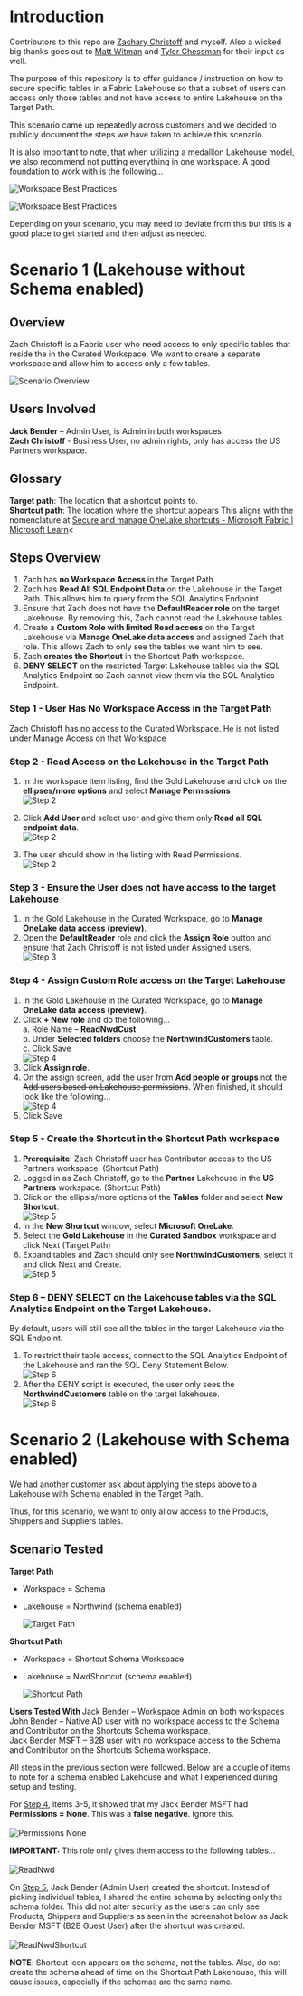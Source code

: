 # Introduction

Contributors to this repo are [Zachary Christoff](https://www.linkedin.com/in/zach-christoff-485b7466/) and myself.  Also a wicked big thanks goes out to [Matt Witman](https://www.linkedin.com/in/matt-witman-2280b337/) and [Tyler Chessman](https://www.linkedin.com/in/tyler-chessman/) for their input as well.

The purpose of this repository is to offer guidance / instruction on how to secure specific tables in a Fabric Lakehouse so that a subset of users can access only those tables and not have access to entire Lakehouse on the Target Path.

This scenario came up repeatedly across customers and we decided to publicly document the steps we have taken to achieve this scenario.

It is also important to note, that when utilizing a medallion Lakehouse model, we also recommend not putting everything in one workspace.  A good foundation to work with is the following...

![Workspace Best Practices](./img/wrkspcbest1.png)

![Workspace Best Practices](./img/wrkspcbest2.png)

Depending on your scenario, you may need to deviate from this but this is a good place to get started and then adjust as needed.

# Scenario 1 (Lakehouse without Schema enabled)
## Overview
Zach Christoff is a Fabric user who need access to only specific tables that reside the in the Curated Workspace.  We want to create a separate workspace and allow him to access only a few tables.

![Scenario Overview](./img/scenariooverview.png)

## Users Involved 
<B>Jack Bender</B> – Admin User, is Admin in both workspaces<br>
<B>Zach Christoff</B> - Business User, no admin rights, only has access the US Partners workspace.

## Glossary
<B>Target path</B>: The location that a shortcut points to.<BR>
<B>Shortcut path</B>: The location where the shortcut appears
This aligns with the nomenclature at [Secure and manage OneLake shortcuts - Microsoft Fabric | Microsoft Learn](https://learn.microsoft.com/en-us/fabric/onelake/onelake-shortcut-security)<

## Steps Overview
1. Zach has <b>no Workspace Access </b>in the Target Path
2. Zach has <b>Read All SQL Endpoint Data</b> on the Lakehouse in the Target Path.  This allows him to query from the SQL Analytics Endpoint.
3. Ensure that Zach does not have the <b>DefaultReader role</b> on the target Lakehouse.  By removing this, Zach cannot read the Lakehouse tables.
4. Create a <b>Custom Role with limited Read access</b> on the Target Lakehouse via <b>Manage OneLake data access</b> and assigned Zach that role.  This allows Zach to only see the tables we want him to see.
5. Zach <b>creates the Shortcut</b> in the Shortcut Path workspace.  
6. <b>DENY SELECT</b> on the restricted Target Lakehouse tables via the SQL Analytics Endpoint so Zach cannot view them via the SQL Analytics Endpoint.   

### Step 1 - User Has No Workspace Access in the Target Path
Zach Christoff has no access to the Curated Workspace.  He is not listed under Manage Access on that Workspace

### Step 2 - Read Access on the Lakehouse in the Target Path

1. In the workspace item listing, find the Gold Lakehouse and click on the <b>ellipses/more options</b> and select <b>Manage Permissions</b><BR>
![Step 2](./img/step2.png)

2. Click <b>Add User</b> and select user and give them only <b>Read all SQL endpoint data</b>.<BR>
![Step 2](./img/step2b.png)

3. The user should show in the listing with Read Permissions.<BR>
![Step 2](./img/step2c.png)


### Step 3 - Ensure the User does not have access to the target Lakehouse

1. In the Gold Lakehouse in the Curated Workspace, go to <b>Manage OneLake data access (preview)</b>.
2. Open the <b>DefaultReader</b> role and click the <b>Assign Role</b> button and ensure that Zach Christoff is not listed under Assigned users.<BR>
![Step 3](./img/step3.png)

### Step 4 - Assign Custom Role access on the Target Lakehouse

1. In the Gold Lakehouse in the Curated Workspace, go to <b>Manage OneLake data access (preview)</b>.
2. Click <b>+ New role</b> and do the following…<br>
   a. Role Name – <b>ReadNwdCust</b> <br>
   b. Under <b>Selected folders</b> choose the <b>NorthwindCustomers</b> table.<br>
   c. Click Save<br>
   ![Step 4](./img/step4.png)
3. Click <b>Assign role</b>.
4. On the assign screen, add the user from <b>Add people or groups</b> not the ~~Add users based on Lakehouse permissions~~.  When finished, it should look like the following...<BR>
   ![Step 4](./img/step4b.png)
5. Click Save

### Step 5 - Create the Shortcut in the Shortcut Path workspace

1. <b>Prerequisite</b>: Zach Christoff user has Contributor access to the US Partners workspace.  (Shortcut Path)
2. Logged in as Zach Christoff, go to the <b>Partner</b> Lakehouse in the <b>US Partners</b> workspace. (Shortcut Path)
3. Click on the ellipsis/more options of the <b>Tables</b> folder and select <b>New Shortcut</b>.<BR>
    ![Step 5](./img/step5a.png)
4. In the <b>New Shortcut</b> window, select <b>Microsoft OneLake</b>.
5. Select the <b>Gold Lakehouse</b> in the <b>Curated Sandbox</b> workspace and click Next  (Target Path)
6. Expand tables and Zach should only see <b>NorthwindCustomers</b>, select it and click Next and Create.<BR>
    ![Step 5](./img/step5b.png)

### Step 6 – DENY SELECT on the Lakehouse tables via the SQL Analytics Endpoint on the Target Lakehouse.
By default, users will still see all the tables in the target Lakehouse via the SQL Endpoint.  
1. To restrict their table access, connect to the SQL Analytics Endpoint of the Lakehouse and ran the SQL Deny Statement Below.<BR>
    ![Step 6](./img/step6a.png)
2. After the DENY script is executed, the user only sees the <b>NorthwindCustomers</b> table on the target lakehouse.  <BR>
    ![Step 6](./img/step6b.png)


# Scenario 2 (Lakehouse with Schema enabled)
We had another customer ask about applying the steps above to a Lakehouse with Schema enabled in the Target Path.

Thus, for this scenario, we want to only allow access to the Products, Shippers and Suppliers tables.

## Scenario Tested

<b>Target Path</b>
-	Workspace = Schema
-	Lakehouse = Northwind (schema enabled)

    ![Target Path](./img/targetpath.png)

<b>Shortcut Path</b> 
-	Workspace = Shortcut Schema Workspace
-	Lakehouse = NwdShortcut (schema enabled)

    ![Shortcut Path](./img/shortcutpath.png)

<b> Users Tested With </b>
Jack Bender – Workspace Admin on both workspaces<br>
John Bender – Native AD user with no workspace access to the Schema and Contributor on the Shortcuts Schema workspace.<br>
Jack Bender MSFT – B2B user with no workspace access to the Schema and Contributor on the Shortcuts Schema workspace.<br>

All steps in the previous section were followed.  Below are a couple of items to note for a schema enabled Lakehouse and what I experienced during setup and testing.

For [Step 4](#step-4---assign-custom-role-access-on-the-target-lakehouse), items 3-5, it showed that my Jack Bender MSFT had <B>Permissions = None</b>.  This was a <b>false negative</b>.  Ignore this.<BR>&nbsp;<BR>
    ![Permissions None](./img/permissions-none.png)

<B>IMPORTANT:</B>  This role only gives them access to the following tables…
<BR>&nbsp;<BR>
    ![ReadNwd](./img/readnwd.png)

On [Step 5](#step-5---create-the-shortcut-in-the-shortcut-path-workspace), Jack Bender (Admin User) created the shortcut.  Instead of picking individual tables, I shared the entire schema by selecting only the schema folder.  This did not alter security as the users can only see Products, Shippers and Suppliers as seen in the screenshot below as Jack Bender MSFT (B2B Guest User) after the shortcut was created.
<BR>&nbsp;<BR>
    ![ReadNwdShortcut](./img/nwdshortcut.png)

<b>NOTE</b>:  Shortcut icon appears on the schema, not the tables.   Also, do not create the schema ahead of time on the Shortcut Path Lakehouse, this will cause issues, especially if the schemas are the same name.


















